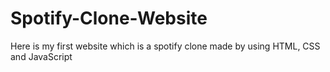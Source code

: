 # Spotify-Clone-Website
 Here is my first website which is a spotify clone made by using HTML, CSS and JavaScript
